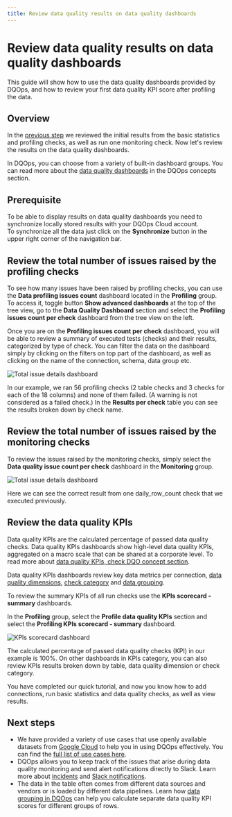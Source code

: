 ```yaml
---
title: Review data quality results on data quality dashboards
---
```

# Review data quality results on data quality dashboards
This guide will show how to use the data quality dashboards provided by DQOps, and how to review your first data quality KPI score after profiling the data.

## Overview

In the [previous step](review-results-and-run-monitoring-checks.md) we reviewed
the initial results from the basic statistics and profiling checks, as well as run one monitoring check. Now let's review
the results on the data quality dashboards. 

In DQOps, you can choose from a variety of built-in dashboard groups.
You can read more about the [data quality dashboards](../dqo-concepts/types-of-data-quality-dashboards.md)
in the DQOps concepts section.

## Prerequisite

To be able to display results on data quality dashboards you need to synchronize locally stored results with your DQOps Cloud account.  
To synchronize all the data just click on the **Synchronize** button in the upper right corner of the navigation bar.

## Review the total number of issues raised by the profiling checks

To see how many issues have been raised by profiling checks, you can use the **Data profiling issues count** dashboard located in the **Profiling** group.
To access it, toggle button **Show advanced dashboards** at the top of the tree view, go to the **Data Quality Dashboard** section and select the **Profiling issues count per check** dashboard from the tree view on the left.

Once you are on the **Profiling issues count per check** dashboard, you will be able to review a summary of 
executed tests (checks) and their results, categorized by type of check. You can filter the data on the dashboard simply 
by clicking on the filters on top part of the dashboard, as well as clicking on the name of the connection, schema, data group etc.

![Total issue details dashboard](https://dqops.com/docs/images/getting-started/profiling-issues-count-per-check-dashboard2.png)

In our example, we ran 56 profiling checks (2 table checks and 3 checks for each of the 18 columns) and none of them failed.
(A warning is not considered as a failed check.) In the **Results per check** table you can see the results broken down by check name.

## Review the total number of issues raised by the monitoring checks

To review the issues raised by the monitoring checks, simply select the **Data quality issue count per check** dashboard
in the **Monitoring** group. 

![Total issue details dashboard](https://dqops.com/docs/images/getting-started/monitoring-issue-count-per-check-dashboard2.png)

Here we can see the correct result from one daily_row_count check that we executed previously.

## Review the data quality KPIs

Data quality KPIs are the calculated percentage of passed data quality checks.
Data quality KPIs dashboards show high-level data quality KPIs, aggregated on a macro scale that can be shared at a corporate level.
To read more about [data quality KPIs, check DQO concept section](../dqo-concepts/definition-of-data-quality-kpis.md).

Data quality KPIs dashboards review key data metrics per connection,
[data quality dimensions](../dqo-concepts/data-quality-dimensions.md),
[check category](../dqo-concepts/definition-of-data-quality-checks/index.md#categories-of-checks) and
[data grouping](../dqo-concepts/measuring-data-quality-with-data-grouping.md).

To review the summary KPIs of all run checks use the **KPIs scorecard - summary** dashboards.

In the **Profiling** group, select the **Profile data quality KPIs** section and select the
**Profiling KPIs scorecard - summary** dashboard.

![KPIs scorecard dashboard](https://dqops.com/docs/images/getting-started/profiling-kpis-scorecard-dashboard3.png)
    
The calculated percentage of passed data quality checks (KPI) in our example is 100%. On other dashboards in KPIs category,
you can also review KPIs results broken down by table, data quality dimension or check category. 

You have completed our quick tutorial, and now you know how to add connections, run basic statistics and data quality checks, as well as view results.

## Next steps

- We have provided a variety of use cases that use openly available datasets from [Google Cloud](https://cloud.google.com/datasets)
  to help you in using DQOps effectively. You can find the [full list of use cases here](../examples/index.md). 
- DQOps allows you to keep track of the issues that arise during data quality monitoring and 
  send alert notifications directly to Slack. 
  Learn more about [incidents](../working-with-dqo/managing-data-quality-incidents-with-dqops.md) and 
  [Slack notifications](../integrations/slack/configuring-slack-notifications.md).
- The data in the table often comes from different data sources and vendors or is loaded by different data pipelines. 
  Learn how [data grouping in DQOps](../working-with-dqo/set-up-data-grouping-for-data-quality-checks.md)
  can help you calculate separate data quality KPI scores for different groups of rows.
